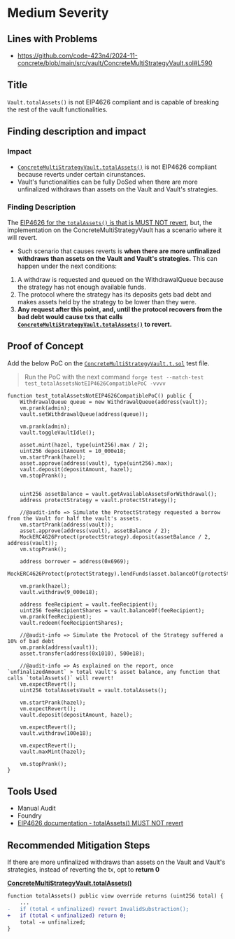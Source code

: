 # Medium Severity

## Lines with Problems
- https://github.com/code-423n4/2024-11-concrete/blob/main/src/vault/ConcreteMultiStrategyVault.sol#L590


## Title
`Vault.totalAssets()` is not EIP4626 compliant and is capable of breaking the rest of the vault functionalities.

## Finding description and impact
### Impact
- [`ConcreteMultiStrategyVault.totalAssets()`](https://github.com/code-423n4/2024-11-concrete/blob/main/src/vault/ConcreteMultiStrategyVault.sol#L573-L592) is not EIP4626 compliant because reverts under certain cirunstances.
- Vault's functionalities can be fully DoSed when there are more unfinalized withdraws than assets on the Vault and Vault's strategies.

### Finding Description
The [EIP4626 for the `totalAssets()` is that is MUST NOT revert](https://eips.ethereum.org/EIPS/eip-4626#totalassets:~:text=in%20the%20Vault.-,MUST%20NOT%20revert.,-%2D%20name%3A), but, the implementation on the ConcreteMultiStrategyVault has a scenario where it will revert.
- Such scenario that causes reverts is **when there are more unfinalized withdraws than assets on the Vault and Vault's strategies.** This can happen under the next conditions:
1. A withdraw is requested and queued on the WithdrawalQueue because the strategy has not enough available funds. 
2. The protocol where the strategy has its deposits gets bad debt and makes assets held by the strategy to be lower than they were.
3. **Any request after this point, and, until the protocol recovers from the bad debt would cause txs that calls [`ConcreteMultiStrategyVault.totalAssets()`](https://github.com/code-423n4/2024-11-concrete/blob/main/src/vault/ConcreteMultiStrategyVault.sol#L573-L592) to revert.**

## Proof of Concept
Add the below PoC on the [`ConcreteMultiStrategyVault.t.sol`](https://github.com/code-423n4/2024-11-concrete/blob/main/test/ConcreteMultiStrategyVault.t.sol) test file.

> Run the PoC with the next command `forge test --match-test test_totalAssetsNotEIP4626CompatiblePoC -vvvv`

```solidity
function test_totalAssetsNotEIP4626CompatiblePoC() public {
    WithdrawalQueue queue = new WithdrawalQueue(address(vault));
    vm.prank(admin);
    vault.setWithdrawalQueue(address(queue));

    vm.prank(admin);
    vault.toggleVaultIdle();

    asset.mint(hazel, type(uint256).max / 2);
    uint256 depositAmount = 10_000e18;
    vm.startPrank(hazel);
    asset.approve(address(vault), type(uint256).max);
    vault.deposit(depositAmount, hazel);
    vm.stopPrank();

    
    uint256 assetBalance = vault.getAvailableAssetsForWithdrawal();
    address protectStrategy = vault.protectStrategy();

    //@audit-info => Simulate the ProtectStrategy requested a borrow from the Vault for half the vault's assets.
    vm.startPrank(address(vault));
    asset.approve(address(vault), assetBalance / 2);
    MockERC4626Protect(protectStrategy).deposit(assetBalance / 2, address(vault));
    vm.stopPrank();

    address borrower = address(0x6969);
    MockERC4626Protect(protectStrategy).lendFunds(asset.balanceOf(protectStrategy));
    
    vm.prank(hazel);
    vault.withdraw(9_000e18);

    address feeRecipient = vault.feeRecipient();
    uint256 feeRecipientShares = vault.balanceOf(feeRecipient);
    vm.prank(feeRecipient);
    vault.redeem(feeRecipientShares);

    //@audit-info => Simulate the Protocol of the Strategy suffered a 10% of bad debt
    vm.prank(address(vault));
    asset.transfer(address(0x1010), 500e18);

    //@audit-info => As explained on the report, once `unfinalizedAmount` > total vault's asset balance, any function that calls `totalAssets()` will revert!
    vm.expectRevert();
    uint256 totalAssetsVault = vault.totalAssets();

    vm.startPrank(hazel);
    vm.expectRevert();
    vault.deposit(depositAmount, hazel);

    vm.expectRevert();
    vault.withdraw(100e18);

    vm.expectRevert();
    vault.maxMint(hazel);
    
    vm.stopPrank();
}
```

## Tools Used
- Manual Audit
- Foundry
- [EIP4626 documentation - totalAssets() MUST NOT revert](https://eips.ethereum.org/EIPS/eip-4626#totalassets:~:text=in%20the%20Vault.-,MUST%20NOT%20revert.,-%2D%20name%3A)

## Recommended Mitigation Steps
If there are more unfinalized withdraws than assets on the Vault and Vault's strategies, instead of reverting the tx, opt to **return 0**

**[ConcreteMultiStrategyVault.totalAssets()](https://github.com/code-423n4/2024-11-concrete/blob/main/src/vault/ConcreteMultiStrategyVault.sol#L573-L592)**
```diff
function totalAssets() public view override returns (uint256 total) {
    ...
-   if (total < unfinalized) revert InvalidSubstraction();
+   if (total < unfinalized) return 0;
    total -= unfinalized;
}
```